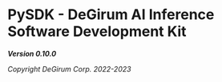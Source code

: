 # PySDK - DeGirum AI Inference Software Development Kit

***Version 0.10.0***

*Copyright DeGirum Corp. 2022-2023*

